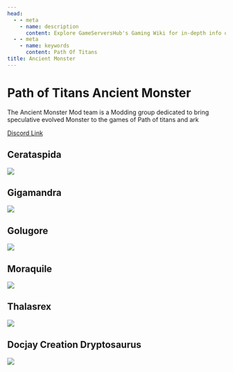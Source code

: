 ```yaml
---
head:
  - - meta
    - name: description
      content: Explore GameServersHub's Gaming Wiki for in-depth info on Path of Titans. Find details on gameplay, features, and updates for the ultimate dino MMO adventure! 
  - - meta
    - name: keywords
      content: Path Of Titans
title: Ancient Monster
---
```


# Path of Titans Ancient Monster

The Ancient Monster Mod team is a Modding group dedicated to bring speculative evolved Monster to the games of Path of titans and ark

[Discord Link](https://discord.gg/WyqmaNqPKb)

## Cerataspida
<a href='./Path-of-Titans-AMCerataspida' target='_blank'> <img src='https://web-cdn.alderongames.com/files/1186/conversions/Cerata_modpage-icon.jpg' /> </a>

<!-- ### [Dankanaptera](#) -->

## Gigamandra
<a href='./Path-of-Titans-Gigamandra' target='_blank'> <img src='https://web-cdn.alderongames.com/files/1083/conversions/Gigamandra_Modpage-icon.jpg' /> </a>

## Golugore
<a href='./Path-of-Titans-Golugore' target='_blank'> <img src='https://web-cdn.alderongames.com/files/822/conversions/Golugore_icon-icon.jpg' /> </a>

<!-- ### [Madrehorn](#) -->

## Moraquile
<a href='./Path-of-Titans-AMMoraquile' target='_blank'> <img src='https://web-cdn.alderongames.com/files/892/conversions/Moraquile_icon-icon.jpg' /> </a>

## Thalasrex
<a href='./Path-of-Titans-AMThalasrex' target='_blank'> <img src='https://web-cdn.alderongames.com/files/1104/conversions/thalasrex_modpage-icon.jpg' /> </a>

## Docjay Creation Dryptosaurus
<a href='./Path-of-Titans-DJCDryptosaurus' target='_blank'> <img src='https://web-cdn.alderongames.com/files/963/conversions/modpageicon-icon.jpg' /> </a>
